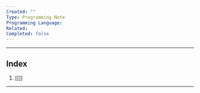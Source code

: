 ```yaml
---
Created: ""
Type: Programming Note
Programming Language: 
Related: 
Completed: false
---
```

---
## Index
1. [[]]

---

